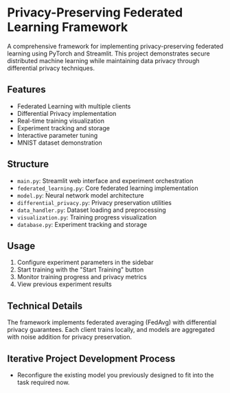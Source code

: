 
# Privacy-Preserving Federated Learning Framework

A comprehensive framework for implementing privacy-preserving federated learning using PyTorch and Streamlit. This project demonstrates secure distributed machine learning while maintaining data privacy through differential privacy techniques.

## Features

- Federated Learning with multiple clients
- Differential Privacy implementation
- Real-time training visualization
- Experiment tracking and storage
- Interactive parameter tuning
- MNIST dataset demonstration

## Structure

- `main.py`: Streamlit web interface and experiment orchestration
- `federated_learning.py`: Core federated learning implementation
- `model.py`: Neural network model architecture
- `differential_privacy.py`: Privacy preservation utilities
- `data_handler.py`: Dataset loading and preprocessing
- `visualization.py`: Training progress visualization
- `database.py`: Experiment tracking and storage

## Usage

1. Configure experiment parameters in the sidebar
2. Start training with the "Start Training" button
3. Monitor training progress and privacy metrics
4. View previous experiment results

## Technical Details

The framework implements federated averaging (FedAvg) with differential privacy guarantees. Each client trains locally, and models are aggregated with noise addition for privacy preservation.


## Iterative Project Development Process
- Reconfigure the existing model you previously designed to fit into the task required now. 

